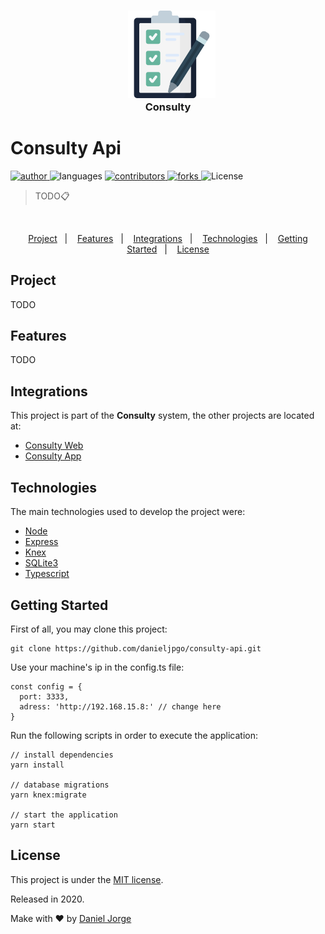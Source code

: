 <h3 align="center" >
 &nbsp;&nbsp; <img
    alt="checklist"
    title="checklist"
    src=".github/logo.png"
    height="140px"
    />
    <div>
      Consulty
    </div>
</h3>

<h1 align="left">Consulty Api</h1>

<p align="left">
   <a href="https://github.com/danieljpgo">
      <img
        alt="author"
        src="https://img.shields.io/badge/author-danieljpgo-1b263b?style=flat&labelColor=2f4858"
      />
   </a>
   <img
      alt="languages"
      src="https://img.shields.io/github/languages/count/danieljpgo/consulty-api?color=1b263b&style=flat&labelColor=2f4858"
   />
   <a href="https://github.com/danieljpgo/consulty-api/graphs/contributors">
      <img
        alt="contributors"
        src="https://img.shields.io/github/stars/danieljpgo/consulty-api?color=1b263b&style=flat&labelColor=2f4858"/>
   </a>
    <a href="https://github.com/danieljpgo/consulty-api/network/members">
      <img
         alt="forks"
         src="https://img.shields.io/github/forks/danieljpgo/consulty-api?color=1b263b&style=flat&labelColor=2f4858"/>
   </a>
     <img alt="License" src="https://img.shields.io/badge/license-MIT-1b263b?style=flat&labelColor=2f4858">
</p>

> TODO:clipboard:

&nbsp;

<div align="center">
   <a href="#project">Project</a>&nbsp;&nbsp;&nbsp;|&nbsp;&nbsp;&nbsp;
   <a href="#features">Features</a>&nbsp;&nbsp;&nbsp;|&nbsp;&nbsp;&nbsp;
   <a href="#integrations">Integrations</a>&nbsp;&nbsp;&nbsp;|&nbsp;&nbsp;&nbsp;
   <a href="#technologies">Technologies</a>&nbsp;&nbsp;&nbsp;|&nbsp;&nbsp;&nbsp;
   <a href="#getting-started">Getting Started</a>&nbsp;&nbsp;&nbsp;|&nbsp;&nbsp;&nbsp;
   <a href="#license">License</a>
</div>

<!-- <div align="center">
   <img
      alt="Post Motion"
      title="Post Motion"
      src=".github/web-mobile.gif"
      width="640px" />
</div> -->

## Project
TODO

## Features
TODO

## Integrations
This project is part of the **Consulty** system, the other projects are located at:
- [Consulty Web](https://github.com/danieljpgo/consulty-web)
- [Consulty App](https://github.com/danieljpgo/consulty-app)

## Technologies
The main technologies used to develop the project were:
- [Node](https://nodejs.org/en/)
- [Express](https://expressjs.com/)
- [Knex](http://knexjs.org/)
- [SQLite3](https://www.sqlite.org/version3.html)
- [Typescript](https://www.typescriptlang.org/)

## Getting Started
First of all, you may clone this project:
```
git clone https://github.com/danieljpgo/consulty-api.git
```

Use your machine's ip in the config.ts file:
```
const config = {
  port: 3333,
  adress: 'http://192.168.15.8:' // change here
}
```

Run the following scripts in order to execute the application:
```
// install dependencies
yarn install

// database migrations
yarn knex:migrate

// start the application
yarn start
```

## License
This project is under the [MIT license](https://github.com/danieljpgo/consulty-api/blob/master/LICENSE).
<div>Released in 2020.</div>

Make with ❤️ by [Daniel Jorge](https://github.com/danieljpgo)